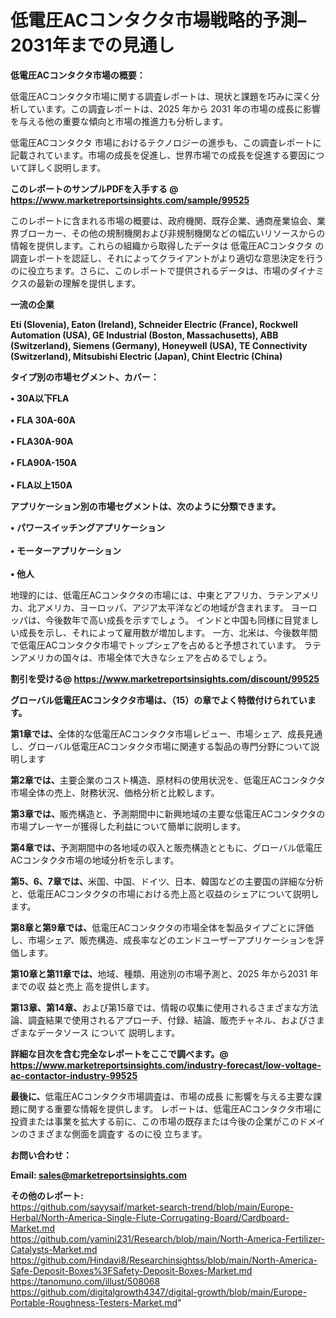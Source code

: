 # 低電圧ACコンタクタ市場戦略的予測– 2031年までの見通し

<strong><b>低電圧ACコンタクタ市場の概要：</b></strong>

低電圧ACコンタクタ市場に関する調査レポートは、現状と課題を巧みに深く分析しています。この調査レポートは、2025 年から 2031 年の市場の成長に影響を与える他の重要な傾向と市場の推進力も分析します。

低電圧ACコンタクタ 市場におけるテクノロジーの進歩も、この調査レポートに記載されています。市場の成長を促進し、世界市場での成長を促進する要因について詳しく説明します。

<strong>このレポートのサンプルPDFを入手する @ <a href=https://www.marketreportsinsights.com/sample/99525>https://www.marketreportsinsights.com/sample/99525</a></strong>

このレポートに含まれる市場の概要は、政府機関、既存企業、通商産業協会、業界ブローカー、その他の規制機関および非規制機関などの幅広いリソースからの情報を提供します。これらの組織から取得したデータは 低電圧ACコンタクタ の調査レポートを認証し、それによってクライアントがより適切な意思決定を行うのに役立ちます。さらに、このレポートで提供されるデータは、市場のダイナミクスの最新の理解を提供します。

<strong>一流の企業</strong>

<strong><b>Eti (Slovenia), Eaton (Ireland), Schneider Electric (France), Rockwell Automation (USA), GE Industrial (Boston, Massachusetts), ABB (Switzerland), Siemens (Germany), Honeywell (USA), TE Connectivity (Switzerland), Mitsubishi Electric (Japan), Chint Electric (China)</b></strong>

<strong><b>タイプ別の市場セグメント、カバー：</b></strong>

<strong>• 30A以下FLA<br><br>•  FLA 30A-60A<br><br>•  FLA30A-90A<br><br>•  FLA90A-150A<br><br>•  FLA以上150A</strong>

<strong><b>アプリケーション別の市場セグメントは、次のように分類できます。</b></strong>

<strong>• パワースイッチングアプリケーション<br><br>• モーターアプリケーション<br><br>• 他人</strong>

 地理的には、低電圧ACコンタクタの市場には、中東とアフリカ、ラテンアメリカ、北アメリカ、ヨーロッパ、アジア太平洋などの地域が含まれます。 ヨーロッパは、今後数年で高い成長を示すでしょう。 インドと中国も同様に目覚ましい成長を示し、それによって雇用数が増加します。 一方、北米は、今後数年間で低電圧ACコンタクタ市場でトップシェアを占めると予想されています。 ラテンアメリカの国々は、市場全体で大きなシェアを占めるでしょう。

<strong>割引を受ける@ <a href=https://www.marketreportsinsights.com/discount/99525>https://www.marketreportsinsights.com/discount/99525</a></strong>

<strong><b>グローバル低電圧ACコンタクタ市場は、（15）の章でよく特徴付けられています。</b></strong>

<strong><b>第</b></strong><strong><b>1章では、</b></strong>全体的な低電圧ACコンタクタ市場レビュー、市場シェア、成長見通し、グローバル低電圧ACコンタクタ市場に関連する製品の専門分野について説明します

<strong><b>第2章では、</b></strong>主要企業のコスト構造、原材料の使用状況を、低電圧ACコンタクタ市場全体の売上、財務状況、価格分析と比較します。

<strong><b>第3章では、</b></strong>販売構造と、予測期間中に新興地域の主要な低電圧ACコンタクタの市場プレーヤーが獲得した利益について簡単に説明します。

<strong><b>第4章では、</b></strong>予測期間中の各地域の収入と販売構造とともに、グローバル低電圧ACコンタクタ市場の地域分析を示します。

<strong><b>第5、6、7章では、</b></strong>米国、中国、ドイツ、日本、韓国などの主要国の詳細な分析と、低電圧ACコンタクタの市場における売上高と収益のシェアについて説明します。

<strong><b>第8章と第9章では、</b></strong>低電圧ACコンタクタの市場全体を製品タイプごとに評価し、市場シェア、販売構造、成長率などのエンドユーザーアプリケーションを評価します。

<strong><b>第10章と第11章では、</b></strong>地域、種類、用途別の市場予測と、2025 年から2031 年までの収 益と売上 高を提供します。

<strong><b>第13章、第14章、</b></strong>および第15章では、情報の収集に使用されるさまざまな方法論、調査結果で使用されるアプローチ、付録、結論、販売チャネル、およびさまざまなデータソース について 説明します。

<strong>詳細な目次を含む完全なレポートをここで調べます。@ <a href=https://www.marketreportsinsights.com/industry-forecast/low-voltage-ac-contactor-industry-99525>https://www.marketreportsinsights.com/industry-forecast/low-voltage-ac-contactor-industry-99525</a></strong>

<strong><b>最後に、</b></strong>低電圧ACコンタクタ市場調査は、市場の成長 に影響を</a>与える主要な課題に関する重要な情報を提供します。 レポートは、低電圧ACコンタクタ市場に投資または事業を拡大する前に、この市場の既存または今後の企業がこのドメインのさまざまな側面を調査す るのに役 立ちます。

<strong><b>お問い合わせ：</b></strong>

<strong>Email: </strong><a href=mailto:sales@marketreportsinsights.com><strong>sales@marketreportsinsights.com</strong></a>

<strong>その他のレポート:</strong>
<br>
<a href=https://github.com/sayysaif/market-search-trend/blob/main/Europe-Herbal/North-America-Single-Flute-Corrugating-Board/Cardboard-Market.md>https://github.com/sayysaif/market-search-trend/blob/main/Europe-Herbal/North-America-Single-Flute-Corrugating-Board/Cardboard-Market.md</a>
<br>
<a href=https://github.com/yamini231/Research/blob/main/North-America-Fertilizer-Catalysts-Market.md>https://github.com/yamini231/Research/blob/main/North-America-Fertilizer-Catalysts-Market.md</a>
<br>
<a href=https://github.com/Hindavi8/Researchinsightss/blob/main/North-America-Safe-Deposit-Boxes%3FSafety-Deposit-Boxes-Market.md>https://github.com/Hindavi8/Researchinsightss/blob/main/North-America-Safe-Deposit-Boxes%3FSafety-Deposit-Boxes-Market.md</a>
<br>
<a href=https://tanomuno.com/illust/508068>https://tanomuno.com/illust/508068</a>
<br>
<a href=https://github.com/digitalgrowth4347/digital-growth/blob/main/Europe-Portable-Roughness-Testers-Market.md>https://github.com/digitalgrowth4347/digital-growth/blob/main/Europe-Portable-Roughness-Testers-Market.md</a>"

